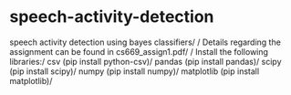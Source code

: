 # speech-activity-detection
speech activity detection using bayes classifiers/
/
Details regarding the assignment can be found in cs669_assign1.pdf/
/
Install the following libraries:/
csv (pip install python-csv)/
pandas (pip install pandas)/
scipy (pip install scipy)/
numpy (pip install numpy)/
matplotlib (pip install matplotlib)/
